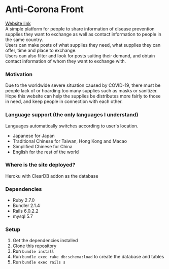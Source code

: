 # Anti-Corona Front

[Website link](http://anti-corona-front.herokuapp.com)  
A simple platform for people to share information of disease prevention supplies they want to exchange as well as contact information to people in the same country.  
Users can make posts of what supplies they need, what supplies they can offer, time and place to exchange.  
Users can also filter and look for posts suiting their demand, and obtain contact information of whom they want to exchange with.

### Motivation

Due to the worldwide severe situation caused by COVID-19, there must be people lack of or hoarding too many supplies such as masks or sanitizer.  
Hope this website can help the supplies be distributes more fairly to those in need, and keep people in connection with each other.  

### Language support (the only languages I understand)
Languages automatically switches according to user's location.  
* Japanese for Japan
* Traditional Chinese for Taiwan, Hong Kong and Macao
* Simplified Chinese for China
* English for the rest of the world

### Where is the site deployed?

Heroku with ClearDB addon as the database

### Dependencies

* Ruby 2.7.0
* Bundler 2.1.4
* Rails 6.0.2.2
* mysql 5.7

### Setup

1. Get the dependencies installed
2. Clone this repository
3. Run `bundle install`
4. Run `bundle exec rake db:schema:load` to create the database and tables
5. Run `bundle exec rails s`
